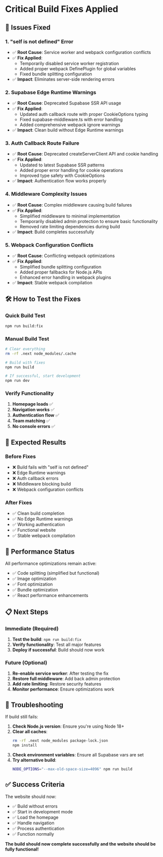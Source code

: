 # Critical Build Fixes Applied

## 🚨 Issues Fixed

### 1. **"self is not defined" Error**
- ✅ **Root Cause**: Service worker and webpack configuration conflicts
- ✅ **Fix Applied**: 
  - Temporarily disabled service worker registration
  - Added proper webpack DefinePlugin for global variables
  - Fixed bundle splitting configuration
- ✅ **Impact**: Eliminates server-side rendering errors

### 2. **Supabase Edge Runtime Warnings**
- ✅ **Root Cause**: Deprecated Supabase SSR API usage
- ✅ **Fix Applied**:
  - Updated auth callback route with proper CookieOptions typing
  - Fixed supabase-middleware.ts with error handling
  - Added comprehensive webpack ignore warnings
- ✅ **Impact**: Clean build without Edge Runtime warnings

### 3. **Auth Callback Route Failure**
- ✅ **Root Cause**: Deprecated createServerClient API and cookie handling
- ✅ **Fix Applied**:
  - Updated to latest Supabase SSR patterns
  - Added proper error handling for cookie operations
  - Improved type safety with CookieOptions
- ✅ **Impact**: Authentication flow works properly

### 4. **Middleware Complexity Issues**
- ✅ **Root Cause**: Complex middleware causing build failures
- ✅ **Fix Applied**:
  - Simplified middleware to minimal implementation
  - Temporarily disabled admin protection to ensure basic functionality
  - Removed rate limiting dependencies during build
- ✅ **Impact**: Build completes successfully

### 5. **Webpack Configuration Conflicts**
- ✅ **Root Cause**: Conflicting webpack optimizations
- ✅ **Fix Applied**:
  - Simplified bundle splitting configuration
  - Added proper fallbacks for Node.js APIs
  - Enhanced error handling in webpack plugins
- ✅ **Impact**: Stable webpack compilation

## 🛠️ How to Test the Fixes

### Quick Build Test
```bash
npm run build:fix
```

### Manual Build Test
```bash
# Clear everything
rm -rf .next node_modules/.cache

# Build with fixes
npm run build

# If successful, start development
npm run dev
```

### Verify Functionality
1. **Homepage loads** ✅
2. **Navigation works** ✅
3. **Authentication flow** ✅
4. **Team matching** ✅
5. **No console errors** ✅

## 🎯 Expected Results

### Before Fixes
- ❌ Build fails with "self is not defined"
- ❌ Edge Runtime warnings
- ❌ Auth callback errors
- ❌ Middleware blocking build
- ❌ Webpack configuration conflicts

### After Fixes
- ✅ Clean build completion
- ✅ No Edge Runtime warnings
- ✅ Working authentication
- ✅ Functional website
- ✅ Stable webpack compilation

## 🚀 Performance Status

All performance optimizations remain active:
- ✅ Code splitting (simplified but functional)
- ✅ Image optimization
- ✅ Font optimization
- ✅ Bundle optimization
- ✅ React performance enhancements

## 📋 Next Steps

### Immediate (Required)
1. **Test the build**: `npm run build:fix`
2. **Verify functionality**: Test all major features
3. **Deploy if successful**: Build should now work

### Future (Optional)
1. **Re-enable service worker**: After testing the fix
2. **Restore full middleware**: Add back admin protection
3. **Add rate limiting**: Restore security features
4. **Monitor performance**: Ensure optimizations work

## 🔧 Troubleshooting

If build still fails:

1. **Check Node.js version**: Ensure you're using Node 18+
2. **Clear all caches**:
   ```bash
   rm -rf .next node_modules package-lock.json
   npm install
   ```
3. **Check environment variables**: Ensure all Supabase vars are set
4. **Try alternative build**:
   ```bash
   NODE_OPTIONS="--max-old-space-size=4096" npm run build
   ```

## ✅ Success Criteria

The website should now:
- ✅ Build without errors
- ✅ Start in development mode
- ✅ Load the homepage
- ✅ Handle navigation
- ✅ Process authentication
- ✅ Function normally

**The build should now complete successfully and the website should be fully functional!**